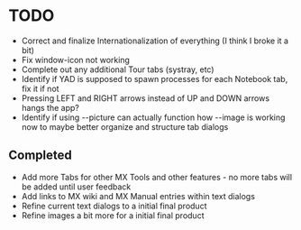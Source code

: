 # TODO
+ Correct and finalize Internationalization of everything (I think I broke it a bit)
+ Fix window-icon not working
+ Complete out any additional Tour tabs (systray, etc)
+ Identify if YAD is supposed to spawn processes for each Notebook tab, fix it if not
+ Pressing LEFT and RIGHT arrows instead of UP and DOWN arrows hangs the app?
+ Identify if using --picture can actually function how --image is working now to maybe better organize and structure tab dialogs

## Completed
+ Add more Tabs for other MX Tools and other features - no more tabs will be added until user feedback
+ Add links to MX wiki and MX Manual entries within text dialogs
+ Refine current text dialogs to a initial final product
+ Refine images a bit more for a initial final product
